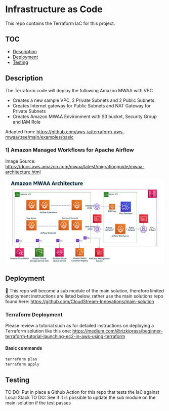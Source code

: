 # Infrastructure as Code

This repo contains the Terraform IaC for this project.

## TOC

- [Description](#description)
- [Deployment](#deployment)
- [Testing](#testing)

## Description

The Terraform code will deploy the following Amazon MWAA with VPC

- Creates a new sample VPC, 2 Private Subnets and 2 Public Subnets
- Creates Internet gateway for Public Subnets and NAT Gateway for Private Subnets
- Creates Amazon MWAA Environment with S3 bucket, Security Group and IAM Role

Adapted from: https://github.com/aws-ia/terraform-aws-mwaa/tree/main/examples/basic

### 1) Amazon Managed Workflows for Apache Airflow

Image Source: https://docs.aws.amazon.com/mwaa/latest/migrationguide/mwaa-architecture.html

![mwaa-architecture](img/mwaa-architecture.png)

## Deployment

:pencil: This repo will become a sub module of the main solution, therefore limited deployment instructions are listed below, rather use the main solutions repo found here: https://github.com/CloudStream-Innovations/main-solution

### Terraform Deployment

Please review a tutorial such as for detailed instructions on deploying a Terraform solution like this one: https://medium.com/@rizkiprass/beginner-terraform-tutorial-launching-ec2-in-aws-using-terraform

#### Basic commands

```
terraform plan
terraform apply
```

## Testing

TO DO: Put in place a Github Action for this repo that tests the IaC against Local Stack
TO DO: See if it is possible to update the sub module on the main-solution if the test passes
